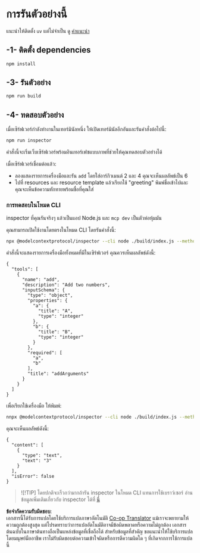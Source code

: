 <!--
CO_OP_TRANSLATOR_METADATA:
{
  "original_hash": "ac67652abc453e2a7e2c75cd7a8897ae",
  "translation_date": "2025-07-13T18:05:42+00:00",
  "source_file": "03-GettingStarted/01-first-server/solution/typescript/README.md",
  "language_code": "th"
}
-->
# การรันตัวอย่างนี้

แนะนำให้ติดตั้ง `uv` แต่ไม่จำเป็น ดู [คำแนะนำ](https://docs.astral.sh/uv/#highlights)

## -1- ติดตั้ง dependencies

```bash
npm install
```

## -3- รันตัวอย่าง


```bash
npm run build
```

## -4- ทดสอบตัวอย่าง

เมื่อเซิร์ฟเวอร์กำลังทำงานในเทอร์มินัลหนึ่ง ให้เปิดเทอร์มินัลอีกอันและรันคำสั่งต่อไปนี้:

```bash
npm run inspector
```

คำสั่งนี้จะเริ่มเว็บเซิร์ฟเวอร์พร้อมอินเทอร์เฟซแบบภาพที่ช่วยให้คุณทดสอบตัวอย่างได้

เมื่อเซิร์ฟเวอร์เชื่อมต่อแล้ว:

- ลองแสดงรายการเครื่องมือและรัน `add` โดยใส่อาร์กิวเมนต์ 2 และ 4 คุณจะเห็นผลลัพธ์เป็น 6
- ไปที่ resources และ resource template แล้วเรียกใช้ "greeting" พิมพ์ชื่อเข้าไปและคุณจะเห็นข้อความทักทายพร้อมชื่อที่คุณใส่

### การทดสอบในโหมด CLI

inspector ที่คุณรันจริงๆ แล้วเป็นแอป Node.js และ `mcp dev` เป็นตัวห่อหุ้มมัน

คุณสามารถเปิดใช้งานโดยตรงในโหมด CLI โดยรันคำสั่งนี้:

```bash
npx @modelcontextprotocol/inspector --cli node ./build/index.js --method tools/list
```

คำสั่งนี้จะแสดงรายการเครื่องมือทั้งหมดที่มีในเซิร์ฟเวอร์ คุณควรเห็นผลลัพธ์ดังนี้:

```text
{
  "tools": [
    {
      "name": "add",
      "description": "Add two numbers",
      "inputSchema": {
        "type": "object",
        "properties": {
          "a": {
            "title": "A",
            "type": "integer"
          },
          "b": {
            "title": "B",
            "type": "integer"
          }
        },
        "required": [
          "a",
          "b"
        ],
        "title": "addArguments"
      }
    }
  ]
}
```

เพื่อเรียกใช้เครื่องมือ ให้พิมพ์:

```bash
nnpx @modelcontextprotocol/inspector --cli node ./build/index.js --method tools/call --tool-name add --tool-arg a=1 --tool-arg b=2
```

คุณจะเห็นผลลัพธ์ดังนี้:

```text
{
  "content": [
    {
      "type": "text",
      "text": "3"
    }
  ],
  "isError": false
}
```

> ![!TIP]
> โดยปกติจะเร็วกว่ามากถ้ารัน inspector ในโหมด CLI แทนการใช้เบราว์เซอร์
> อ่านข้อมูลเพิ่มเติมเกี่ยวกับ inspector ได้ที่ [นี่](https://github.com/modelcontextprotocol/inspector)

**ข้อจำกัดความรับผิดชอบ**:  
เอกสารนี้ได้รับการแปลโดยใช้บริการแปลภาษาอัตโนมัติ [Co-op Translator](https://github.com/Azure/co-op-translator) แม้เราจะพยายามให้ความถูกต้องสูงสุด แต่โปรดทราบว่าการแปลอัตโนมัติอาจมีข้อผิดพลาดหรือความไม่ถูกต้อง เอกสารต้นฉบับในภาษาต้นทางถือเป็นแหล่งข้อมูลที่เชื่อถือได้ สำหรับข้อมูลที่สำคัญ ขอแนะนำให้ใช้บริการแปลโดยมนุษย์มืออาชีพ เราไม่รับผิดชอบต่อความเข้าใจผิดหรือการตีความผิดใด ๆ ที่เกิดจากการใช้การแปลนี้